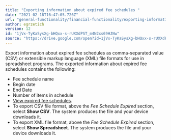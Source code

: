 ```yaml
---
title: "Exporting information about expired fee schedules "
date: "2021-02-18T16:47:05.726Z"
url: "general-functionality/financial-functionality/exporting-information-about-expired-fee-schedules.html"
author: egrzetich
version: 12
id: "1jVx-TyKaSysXg-bHQxx-s-rUXXdPST_m4N2xs69HJNw"
source: "https://drive.google.com/open?id=1jVx-TyKaSysXg-bHQxx-s-rUXXdPST_m4N2xs69HJNw"
---
```

Export information about expired fee schedules as comma-separated value (CSV) or extensible markup language (XML) file formats for use in spreadsheet programs. The exported information about expired fee schedules contains the following:

* Fee schedule name
* Begin date
* End Date
* Number of items in schedule 
* [View expired fee schedules](viewing-expired-fee-schedules.html).
* To export CSV file format, above the <em>Fee Schedule Expired</em> section, select <strong>Show CSV</strong>. The system produces the file and your device downloads it.
* To export XML file format, above the <em>Fee Schedule Expired</em> section, select <strong>Show Spreadsheet</strong>. The system produces the file and your device downloads it.
